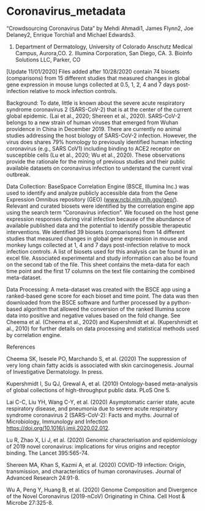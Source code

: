 # Coronavirus_metadata

“Crowdsourcing Coronavirus Data” by Mehdi Ahmadi1, James Flynn2, Joe Delaney2, Enrique Torchia1 and Michael Edwards3.

1. Department of Dermatology, University of Colorado Anschutz Medical Campus, Aurora,CO. 2. Illumina Corporation, San Diego, CA. 3. Bioinfo Solutions LLC, Parker, CO

[Update 11/01/2020] Files added after 10/28/2020 contain 74 biosets (comparisons) from 15 different studies that measured changes in global gene expression in mouse lungs collected at 0.5, 1, 2, 4 and 7 days post-infection relative to mock infection controls. 

Background:
To date, little is known about the severe acute respiratory syndrome coronavirus 2 (SARS-CoV-2) that is at the center of the current global epidemic. (Lai et al., 2020; Shereen et al., 2020). SARS-CoV-2 belongs to a new strain of human viruses that emerged from Wuhan providence in China in December 2019. There are currently no animal studies addressing the host biology of SARS-CoV-2 infection. However, the virus does shares 79% homology to previously identified human infecting coronavirus (e.g., SARS CoV1) including binding to ACE2 receptor on susceptible cells (Lu et al., 2020; Wu et al., 2020). These observations provide the rationale for the mining of previous studies and their public available datasets on coronavirus infection to understand the current viral outbreak. 

Data Collection:
BaseSpace Correlation Engine (BSCE, Illumina Inc.) was used to identify and analyze publicly accessible data from the Gene Expression Omnibus repository (GEO) (www.ncbi.nlm.nih.gov/geo/).  Relevant and curated biosets were identified by the correlation engine app using the search term “Coronavirus infection”. We focused on the host gene expression responses during viral infection because of the abundance of available published data and the potential to identify possible therapeutic interventions. We identified 39 biosets (comparisons) from 14 different studies that measured changes in global gene expression in mouse and monkey lungs collected at 1, 4 and 7 days post-infection relative to mock infection controls. A list of biosets used for this analysis can be found in an excel file. Associated experimental and study information can also be found on the second tab of the file. This sheet contains the meta-data for each time point and the first 17 columns on the text file containing the combined meta-dataset.

Data Processing:
A meta-dataset was created with the BSCE app using a ranked-based gene score for each bioset and time point. The data was then downloaded from the BSCE software and further processed by a python-based algorithm that allowed the conversion of the ranked Illumina score data into positive and negative values based on the fold change. See Cheema et al. (Cheema et al., 2020) and Kupershmidt et al. (Kupershmidt et al., 2010) for further details on data processing and statistical methods used by correlation engine. 

References

Cheema SK, Isesele PO, Marchando S, et al. (2020) The suppression of very long chain fatty acids is associated with skin carcinogenesis. Journal of Investigative Dermatology. In press.

Kupershmidt I, Su QJ, Grewal A, et al. (2010) Ontology-based meta-analysis of global collections of high-throughput public data. PLoS One 5.

Lai C-C, Liu YH, Wang C-Y, et al. (2020) Asymptomatic carrier state, acute respiratory disease, and pneumonia due to severe acute respiratory syndrome coronavirus 2 (SARS-CoV-2): Facts and myths. Journal of Microbiology, Immunology and Infection https://doi.org/10.1016/j.jmii.2020.02.012.

Lu R, Zhao X, Li J, et al. (2020) Genomic characterisation and epidemiology of 2019 novel coronavirus: implications for virus origins and receptor binding. The Lancet 395:565-74.

Shereen MA, Khan S, Kazmi A, et al. (2020) COVID-19 infection: Origin, transmission, and characteristics of human coronaviruses. Journal of Advanced Research 24:91-8.

Wu A, Peng Y, Huang B, et al. (2020) Genome Composition and Divergence of the Novel Coronavirus (2019-nCoV) Originating in China. Cell Host & Microbe 27:325-8.


